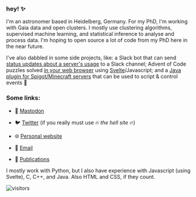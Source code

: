 ### hey! ✨

I'm an astronomer based in Heidelberg, Germany. For my PhD, I'm working with Gaia data and open clusters. I mostly use clustering algorithms, supervised machine learning, and statistical inference to analyse and process data. I'm hoping to open source a lot of code from my PhD here in the near future.

I've also dabbled in some side projects, like: a Slack bot that can send [status updates about a server's usage](https://github.com/emilyhunt/lsw-slackbot) to a Slack channel; Advent of Code puzzles solved [in your web browser](https://aoc.emilydoesastro.com/) using [Svelte](https://svelte.dev/)/Javascript; and a [Java plugin for Spigot/Minecraft servers](https://github.com/emilyhunt/ScenarioGen) that can be used to script & control events 👀

### Some links:

- 🐘 [Mastodon](https://mstdn.social/@emilydoesastro)

- 🐦 [Twitter](https://twitter.com/emilydoesastro) (if you really must use 🔥 _the hell site_ 🔥)

- 🌐 [Personal website](https://emilydoesastro.com/)

- 📧 [Email](mailto:ehunt@lsw.uni-heidelberg.de)

- 📖 [Publications](https://ui.adsabs.harvard.edu/search/q=orcid%3A0000-0002-5555-8058&sort=date+desc)


I mostly work with Python, but I also have experience with Javascript (using Svelte), C, C++, and Java. Also HTML and CSS, if they count.

![visitors](https://page-views.glitch.me/badge?page_id=emilyhunt.emilyhunt)

<!--
**emilyhunt/emilyhunt** is a ✨ _special_ ✨ repository because its `README.md` (this file) appears on your GitHub profile.

Here are some ideas to get you started:

- 🔭 I’m currently working on ...
- 🌱 I’m currently learning ...
- 👯 I’m looking to collaborate on ...
- 🤔 I’m looking for help with ...
- 💬 Ask me about ...
- 📫 How to reach me: ...
- 😄 Pronouns: ...
- ⚡ Fun fact: ...
-->
